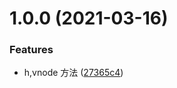 # 1.0.0 (2021-03-16)


### Features

* h,vnode 方法 ([27365c4](https://github.com/FearlessMa/vdom/commit/27365c432b882601941d70ef67b4b301ab674a4d))



